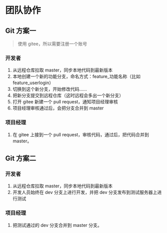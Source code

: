 # 团队协作

## Git 方案一

> 使用 gitee，所以需要注册一个账号

### 开发者

1. 从远程仓库拉取 master，同步本地代码到最新版本
2. 本地创建一个新的功能分支，命名方式：feature\_功能名称（比如 feature_userlogin）
3. 切换到这个新分支，开始修改代码……
4. 把新分支提交到远程仓库（这时远程会多出一个新分支）
5. 打开 gitee 新建一个 pull request，通知项目经理审核
6. 项目经理审核通过后，会把分支合并到 master

### 项目经理

1. 在 gitee 上接到一个 pull request，审核代码，通过后，把代码合并到 master。

## Git 方案二

### 开发者

1. 从远程仓库拉取 master，同步本地代码到最新版本
2. 开发人员始终在 dev 分支上进行开发，并把 dev 分支发布到测试服务器上进行测试

### 项目经理

1. 把测试通过的 dev 分支合并到 master 分支。
